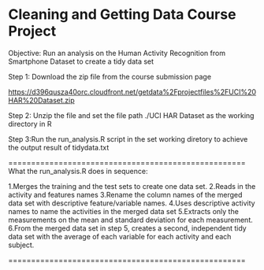 Cleaning and Getting Data Course Project
=============
Objective: Run an analysis on the Human Activity Recognition from Smartphone Dataset to create a tidy data set

Step 1: Download the zip file from the course submission page 

https://d396qusza40orc.cloudfront.net/getdata%2Fprojectfiles%2FUCI%20HAR%20Dataset.zip 

Step 2: Unzip the file and set the file path ./UCI HAR Dataset as the working directory in R

Step 3:Run the run_analysis.R script in the set working diretory to achieve the output result of tidydata.txt

====================================================
What the run_analysis.R does in sequence:

1.Merges the training and the test sets to create one data set.
2.Reads in the activity and features names
3.Rename the column names of the merged data set with descriptive feature/variable names. 
4.Uses descriptive activity names to name the activities in the merged data set
5.Extracts only the measurements on the mean and standard deviation for each measurement. 
6.From the merged data set in step 5, creates a second, independent tidy data set with the average of each variable for each activity and each subject.

====================================================
